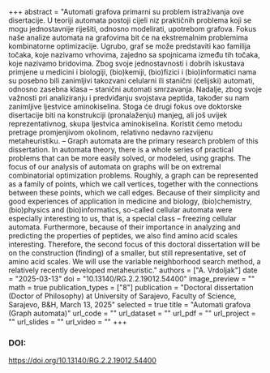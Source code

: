 +++
abstract = "Automati grafova primarni su problem istraživanja ove disertacije. U teoriji automata postoji cijeli niz praktičnih problema koji se mogu jednostavnije riješiti, odnosno modelirati, upotrebom grafova. Fokus naše analize automata na grafovima bit će na ekstremalnim problemima kombinatorne optimizacije. Ugrubo, graf se može predstaviti kao familija točaka, koje nazivamo vrhovima, zajedno sa spojnicama između tih točaka, koje nazivamo bridovima. Zbog svoje jednostavnosti i dobrih iskustava primjene u medicini i biologiji, (bio)kemiji, (bio)fizici i (bio)informatici nama su posebno bili zanimljivi takozvani celularni ili stanični (ćelijski) automati, odnosno zasebna klasa – stanični automati smrzavanja. Nadalje, zbog svoje važnosti pri analiziranju i predviđanju svojstava peptida, također su nam zanimljive ljestvice aminokiselina. Stoga će drugi fokus ove doktorske disertacije biti na konstrukciji (pronalaženju) manjeg, ali još uvijek reprezentativnog, skupa ljestvica aminokiselina. Koristit ćemo metodu pretrage promjenjivom okolinom, relativno nedavno razvijenu metaheuristiku. – Graph automata are the primary research problem of this dissertation. In automata theory, there is a whole series of practical problems that can be more easily solved, or modeled, using graphs. The focus of our analysis of automata on graphs will be on extremal combinatorial optimization problems. Roughly, a graph can be represented as a family of points, which we call vertices, together with the connections between these points, which we call edges. Because of their simplicity and good experiences of application in medicine and biology, (bio)chemistry, (bio)physics and (bio)informatics, so-called cellular automata were especially interesting to us, that is, a special class – freezing cellular automata. Furthermore, because of their importance in analyzing and predicting the properties of peptides, we also find amino acid scales interesting. Therefore, the second focus of this doctoral dissertation will be on the construction (finding) of a smaller, but still representative, set of amino acid scales. We will use the variable neighborhood search method, a relatively recently developed metaheuristic."
authors = ["A. Vrdoljak"]
date = "2025-03-13"
doi = "10.13140/RG.2.2.19012.54400"
image_preview = ""
math = true
publication_types = ["8"]
publication = "Doctoral dissertation (Doctor of Philosophy) at University of Sarajevo, Faculty of Science, Sarajevo, B&H, March 13, 2025"
selected = true
title = "Automati grafova (Graph automata)"
url_code = ""
url_dataset = ""
url_pdf = ""
url_project = ""
url_slides = ""
url_video = ""
+++
### DOI:

https://doi.org/10.13140/RG.2.2.19012.54400
